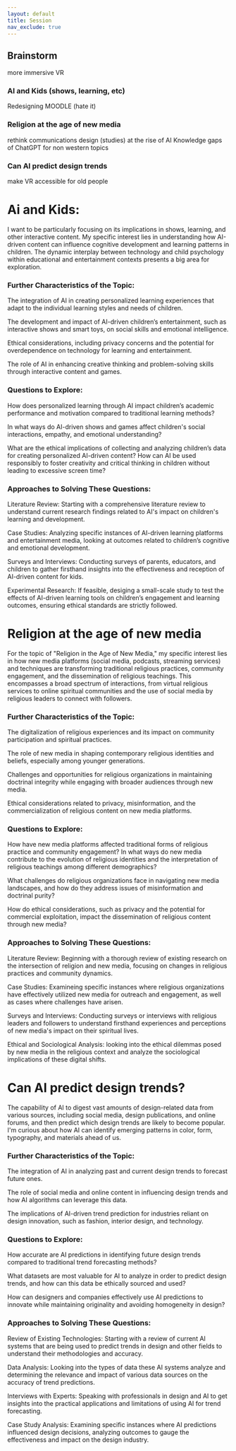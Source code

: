 ```yaml
---
layout: default
title: Session
nav_exclude: true
---
```



## Brainstorm


more immersive VR  
### AI and Kids (shows, learning, etc)
Redesigning MOODLE (hate it) 
### Religion at the age of new media
rethink communications design (studies) at the rise of AI
Knowledge gaps of ChatGPT for non western topics
### Can AI predict design trends
make VR accessible for old people 



# Ai and Kids: 

I want to be particularly focusing on its implications in shows, learning, and other interactive content. My specific interest lies in understanding how AI-driven content can influence cognitive development and learning patterns in children. The dynamic interplay between technology and child psychology within educational and entertainment contexts presents a big area for exploration.

### Further Characteristics of the Topic:

The integration of AI in creating personalized learning experiences that adapt to the individual learning styles and needs of children.

The development and impact of AI-driven children’s entertainment, such as interactive shows and smart toys, on social skills and emotional intelligence.

Ethical considerations, including privacy concerns and the potential for overdependence on technology for learning and entertainment.

The role of AI in enhancing creative thinking and problem-solving skills through interactive content and games.

### Questions to Explore:

How does personalized learning through AI impact children’s academic performance and motivation compared to traditional learning methods?

In what ways do AI-driven shows and games affect children's social interactions, empathy, and emotional understanding?

What are the ethical implications of collecting and analyzing children’s data for creating personalized AI-driven content?
How can AI be used responsibly to foster creativity and critical thinking in children without leading to excessive screen time?

### Approaches to Solving These Questions:

Literature Review: Starting with a comprehensive literature review to understand current research findings related to AI's impact on children's learning and development.

Case Studies: Analyzing specific instances of AI-driven learning platforms and entertainment media, looking at outcomes related to children’s cognitive and emotional development.

Surveys and Interviews: Conducting surveys of parents, educators, and children to gather firsthand insights into the effectiveness and reception of AI-driven content for kids.

Experimental Research: If feasible, desiging a small-scale study to test the effects of AI-driven learning tools on children’s engagement and learning outcomes, ensuring ethical standards are strictly followed.


# Religion at the age of new media 


For the topic of "Religion in the Age of New Media," my specific interest lies in how new media platforms (social media, podcasts, streaming services)  and techniques are transforming traditional religious practices, community engagement, and the dissemination of religious teachings. This encompasses a broad spectrum of interactions, from virtual religious services to online spiritual communities and the use of social media by religious leaders to connect with followers.

### Further Characteristics of the Topic:

The digitalization of religious experiences and its impact on community participation and spiritual practices.

The role of new media in shaping contemporary religious identities and beliefs, especially among younger generations.

Challenges and opportunities for religious organizations in maintaining doctrinal integrity while engaging with broader audiences through new media.

Ethical considerations related to privacy, misinformation, and the commercialization of religious content on new media platforms.

### Questions to Explore:

How have new media platforms affected traditional forms of religious practice and community engagement?
In what ways do new media contribute to the evolution of religious identities and the interpretation of religious teachings among different demographics?

What challenges do religious organizations face in navigating new media landscapes, and how do they address issues of misinformation and doctrinal purity?

How do ethical considerations, such as privacy and the potential for commercial exploitation, impact the dissemination of religious content through new media?

### Approaches to Solving These Questions:

Literature Review: Beginning with a thorough review of existing research on the intersection of religion and new media, focusing on changes in religious practices and community dynamics.

Case Studies: Examineing specific instances where religious organizations have effectively utilized new media for outreach and engagement, as well as cases where challenges have arisen.

Surveys and Interviews: Conducting surveys or interviews with religious leaders and followers to understand firsthand experiences and perceptions of new media's impact on their spiritual lives.

Ethical and Sociological Analysis: looking into the ethical dilemmas posed by new media in the religious context and analyze the sociological implications of these digital shifts.


# Can AI predict design trends?


The capability of AI to digest vast amounts of design-related data from various sources, including social media, design publications, and online forums, and then predict which design trends are likely to become popular. I'm curious about how AI can identify emerging patterns in color, form, typography, and materials ahead of us.

### Further Characteristics of the Topic:

The integration of AI in analyzing past and current design trends to forecast future ones.

The role of social media and online content in influencing design trends and how AI algorithms can leverage this data.

The implications of AI-driven trend prediction for industries reliant on design innovation, such as fashion, interior design, and technology.




### Questions to Explore:

How accurate are AI predictions in identifying future design trends compared to traditional trend forecasting methods?

What datasets are most valuable for AI to analyze in order to predict design trends, and how can this data be ethically sourced and used?

How can designers and companies effectively use AI predictions to innovate while maintaining originality and avoiding homogeneity in design?

### Approaches to Solving These Questions:

Review of Existing Technologies: Starting with a review of current AI systems that are being used to predict trends in design and other fields to understand their methodologies and accuracy.

Data Analysis: Looking into the types of data these AI systems analyze and determining the relevance and impact of various data sources on the accuracy of trend predictions.

Interviews with Experts: Speaking with professionals in design and AI to get insights into the practical applications and limitations of using AI for trend forecasting.

Case Study Analysis: Examining specific instances where AI predictions influenced design decisions, analyzing outcomes to gauge the effectiveness and impact on the design industry.

